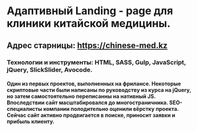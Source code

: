 # Адаптивный Landing - page для клиники китайской медицины.
## Адрес старницы: https://chinese-med.kz
### Технологии и инструменты: HTML, SASS, Gulp, JavaScript, jQuery, SlickSlider, Avocode.
#### Один из первых проектов, выполненных на фрилансе. Некоторые скриптовые части были написаны по руководству из курса на jQuery, но затем самостоятельно переписанны на нативный JS. Впоследствии сайт масштабировался до многостраничника. SEO-специалисты компании полодительно оценили вёрстку проекта. Сейчас сайт активно продвигается в поиске, приносит заявки и прибыль клиенту. 
